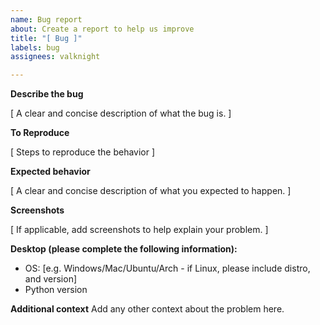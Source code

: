 ```yaml
---
name: Bug report
about: Create a report to help us improve
title: "[ Bug ]"
labels: bug
assignees: valknight

---
```


**Describe the bug**

[ A clear and concise description of what the bug is. ]

**To Reproduce**

[ Steps to reproduce the behavior ]

**Expected behavior**

[ A clear and concise description of what you expected to happen. ]

**Screenshots**

[ If applicable, add screenshots to help explain your problem. ]

**Desktop (please complete the following information):**
 - OS: [e.g. Windows/Mac/Ubuntu/Arch - if Linux, please include distro, and version]
 - Python version

**Additional context**
Add any other context about the problem here.
